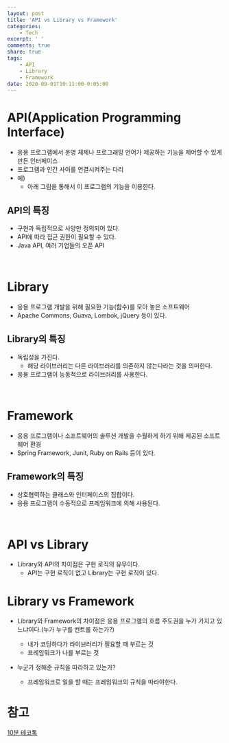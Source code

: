 ```yaml
---
layout: post
title: 'API vs Library vs Framework'
categories:
    - Tech
excerpt: ' '
comments: true
share: true
tags:
    - API
    - Library
    - Framework
date: 2020-09-01T10:11:00-0:05:00
---
```


# API(Application Programming Interface)
- 응용 프로그램에서 운영 체제나 프로그래밍 언어가 제공하는 기능을 제어할 수 있게 만든 인터페이스
- 프로그램과 인간 사이를 연결시켜주는 다리
- 예)
  - 아래 그림을 통해서 이 프로그램의 기능을 이용한다.

## API의 특징
- 구현과 독립적으로 사양만 정의되어 있다.
- API에 따라 접근 권한이 필요할 수 있다.
- Java API, 여러 기업들의 오픈 API

<br>

# Library
- 응용 프로그램 개발을 위해 필요한 기능(함수)를 모아 놓은 소프트웨어
- Apache Commons, Guava, Lombok, jQuery 등이 있다.

## Library의 특징
- 독립성을 가진다.
  - 해당 라이브러리는 다른 라이브러리를 의존하지 않는다라는 것을 의미한다.
- 응용 프로그램이 능동적으로 라이브러리를 사용한다.

<br>

# Framework
- 응용 프로그램이나 소프트웨어의 솔루션 개발을 수월하게 하기 위해 제공된 소프트웨어 환경
- Spring Framework, Junit, Ruby on Rails 등이 있다.

## Framework의 특징
- 상호협력하는 클래스와 인터페이스의 집합이다.
- 응용 프로그램이 수동적으로 프레임워크에 의해 사용된다.

<br>

# API vs Library
- Library와 API의 차이점은 구현 로직의 유무이다.
  - API는 구현 로직이 없고 Library는 구현 로직이 있다.

# Library vs Framework
- Library와 Framework의 차이점은 응용 프로그램의 흐름 주도권을 누가 가지고 있느냐이다.(누가 누구를 컨트롤 하는가?)
  - 내가 코딩하다가 라이브러리가 필요할 때 부르는 것
  - 프레임워크가 나를 부르는 것

- 누군가 정해준 규칙을 따라하고 있는가?
  - 프레임워크로 일을 할 때는 프레임워크의 규칙을 따라야한다.

# 참고

[10분 테코톡](https://www.youtube.com/watch?v=We8JKbNQeLo)
